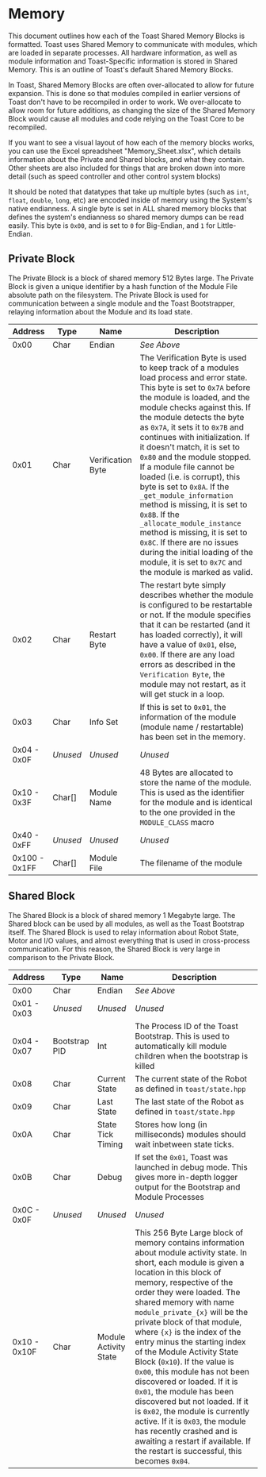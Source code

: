 # Memory
This document outlines how each of the Toast Shared Memory Blocks is formatted. Toast uses Shared Memory
to communicate with modules, which are loaded in separate processes. All hardware information, as well as
module information and Toast-Specific information is stored in Shared Memory. This is an outline of
Toast's default Shared Memory Blocks.

In Toast, Shared Memory Blocks are often over-allocated to allow for future expansion. This is done so that
modules compiled in earlier versions of Toast don't have to be recompiled in order to work. We over-allocate
to allow room for future additions, as changing the size of the Shared Memory Block would cause all modules
and code relying on the Toast Core to be recompiled.

If you want to see a visual layout of how each of the memory blocks works, you can use the Excel spreadsheet
"Memory_Sheet.xlsx", which details information about the Private and Shared blocks, and what they contain.
Other sheets are also included for things that are broken down into more detail (such as speed controller 
and other control system blocks)

It should be noted that datatypes that take up multiple bytes (such as `int`, `float`, `double`, `long`, etc)
are encoded inside of memory using the System's native endianness. A single byte is set in ALL shared memory
blocks that defines the system's endianness so shared memory dumps can be read easily. This byte is `0x00`, 
and is set to `0` for Big-Endian, and `1` for Little-Endian.

## Private Block
The Private Block is a block of shared memory 512 Bytes large. The Private Block
is given a unique identifier by a hash function of the Module File absolute path on
the filesystem. The Private Block is used for communication between a single module 
and the Toast Bootstrapper, relaying information about the Module and its load state.

| Address | Type | Name | Description |
| ------- | ---- | ---- | ----------- |
| 0x00 | Char | Endian | _See Above_ |
| 0x01    | Char | Verification Byte | The Verification Byte is used to keep track of a modules load process and error state. This byte is set to `0x7A` before the module is loaded, and the module checks against this. If the module detects the byte as `0x7A`, it sets it to `0x7B` and continues with initialization. If it doesn't match, it is set to `0x80` and the module stopped. If a module file cannot be loaded (i.e. is corrupt), this byte is set to `0x8A`. If the `_get_module_information` method is missing, it is set to `0x8B`. If the `_allocate_module_instance` method is missing, it is set to `0x8C`. If there are no issues during the initial loading of the module, it is set to `0x7C` and the module is marked as valid. |
| 0x02    | Char | Restart Byte | The restart byte simply describes whether the module is configured to be restartable or not. If the module specifies that it can be restarted (and it has loaded correctly), it will have a value of `0x01`, else, `0x00`. If there are any load errors as described in the `Verification Byte`, the module may not restart, as it will get stuck in a loop. |
| 0x03    | Char | Info Set | If this is set to `0x01`, the information of the module (module name / restartable) has been set in the memory. |
| 0x04 - 0x0F | _Unused_ | _Unused_ | _Unused_ |
| 0x10 - 0x3F | Char[] | Module Name | 48 Bytes are allocated to store the name of the module. This is used as the identifier for the module and is identical to the one provided in the `MODULE_CLASS` macro |
| 0x40 - 0xFF | _Unused_ | _Unused_ | _Unused_ |
| 0x100 - 0x1FF | Char[] | Module File | The filename of the module |

## Shared Block
The Shared Block is a block of shared memory 1 Megabyte large. The Shared block
can be used by all modules, as well as the Toast Bootstrap itself. The Shared Block
is used to relay information about Robot State, Motor and I/O values, and almost 
everything that is used in cross-process communication. For this reason, the Shared
Block is very large in comparison to the Private Block.

| Address | Type | Name | Description |
| ------- | ---- | ---- | ----------- |
| 0x00 | Char | Endian | _See Above_ |
| 0x01 - 0x03 | _Unused_ | _Unused_ | _Unused_ |
| 0x04 - 0x07    | Bootstrap PID | Int | The Process ID of the Toast Bootstrap. This is used to automatically kill module children when the bootstrap is killed |
| 0x08    | Char | Current State | The current state of the Robot as defined in `toast/state.hpp` |
| 0x09    | Char | Last State    | The last state of the Robot as defined in `toast/state.hpp` |
| 0x0A    | Char | State Tick Timing | Stores how long (in milliseconds) modules should wait inbetween state ticks. |
| 0x0B    | Char | Debug | If set the `0x01`, Toast was launched in debug mode. This gives more in-depth logger output for the Bootstrap and Module Processes |
| 0x0C - 0x0F | _Unused_ | _Unused_ | _Unused_ | 
| 0x10 - 0x10F | Char | Module Activity State | This 256 Byte Large block of memory contains information about module activity state. In short, each module is given a location in this block of memory, respective of the order they were loaded. The shared memory with name `module_private_{x}` will be the private block of that module, where `{x}` is the index of the entry minus the starting index of the Module Activity State Block (`0x10`). If the value is `0x00`, this module has not been discovered or loaded. If it is `0x01`, the module has been discovered but not loaded. If it is `0x02`, the module is currently active. If it is `0x03`, the module has recently crashed and is awaiting a restart if available. If the restart is successful, this becomes `0x04`.|